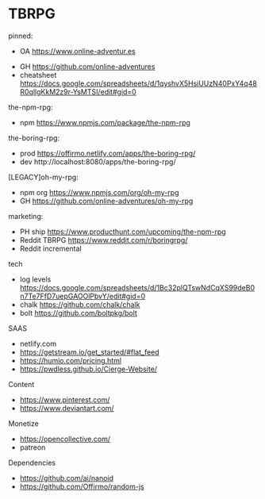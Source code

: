 [comment]: <> (When installing a new computer, this handy page contains all the lings I need)
# TBRPG

pinned:
- OA https://www.online-adventur.es
* GH https://github.com/online-adventures
* cheatsheet https://docs.google.com/spreadsheets/d/1qyshvX5HsiUUzN40PxY4q48R0qllgKkM2z9r-YsMTSI/edit#gid=0


the-npm-rpg:
- npm https://www.npmjs.com/package/the-npm-rpg


the-boring-rpg:
- prod https://offirmo.netlify.com/apps/the-boring-rpg/
- dev http://localhost:8080/apps/the-boring-rpg/


[LEGACY]oh-my-rpg:
- npm org https://www.npmjs.com/org/oh-my-rpg
- GH https://github.com/online-adventures/oh-my-rpg


marketing:
- PH ship https://www.producthunt.com/upcoming/the-npm-rpg
- Reddit TBRPG https://www.reddit.com/r/boringrpg/
- Reddit incremental


tech
- log levels https://docs.google.com/spreadsheets/d/1Bc32plQTswNdCqXS99deB0n7Te7FfD7uepGAOOlPbvY/edit#gid=0
- chalk https://github.com/chalk/chalk
- bolt https://github.com/boltpkg/bolt


SAAS
- netlify.com
- https://getstream.io/get_started/#flat_feed
- https://humio.com/pricing.html
- https://pwdless.github.io/Cierge-Website/

Content
- https://www.pinterest.com/
- https://www.deviantart.com/


Monetize
- https://opencollective.com/
- patreon


Dependencies
- https://github.com/ai/nanoid
- https://github.com/Offirmo/random-js
